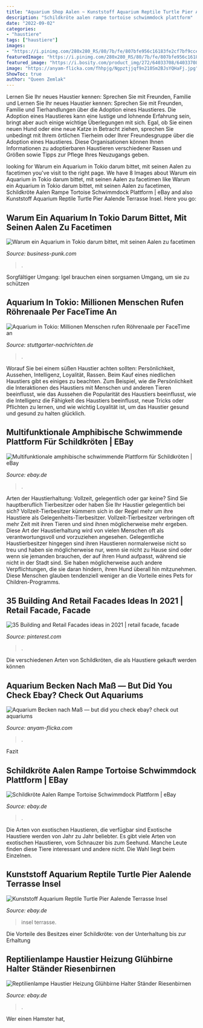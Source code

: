 ```yaml
---
title: "Aquarium Shop Aalen ~ Kunststoff Aquarium Reptile Turtle Pier Aalende Terrasse Insel"
description: "Schildkröte aalen rampe tortoise schwimmdock plattform"
date: "2022-09-02"
categories:
- "haustiere"
tags: ["haustiere"]
images:
- "https://i.pinimg.com/280x280_RS/80/7b/fe/807bfe956c16183fe2cf7bf9cce4abe5.jpg"
featuredImage: "https://i.pinimg.com/280x280_RS/80/7b/fe/807bfe956c16183fe2cf7bf9cce4abe5.jpg"
featured_image: "https://i.bosity.com/product_img/272/64033708/64033708_14_image.jpg?x-oss-process=image/resize,p_100/watermark,image_d2F0ZXJtYXJrX2ltZy8xNzExMTQwNi9kZWZhdWx0LnBuZz94LW9zcy1wcm9jZXNzPWltYWdlL3Jlc2l6ZSxQXzk5,g_nw,x_0,y_0"
image: "https://anyam-flicka.com/fhhpjg/Ngpztjjqf9n210Sm2BJsYQHaFj.jpg"
ShowToc: true
author: "Queen Zemlak"
---
```



Lernen Sie Ihr neues Haustier kennen: Sprechen Sie mit Freunden, Familie und
Lernen Sie Ihr neues Haustier kennen: Sprechen Sie mit Freunden, Familie und Tierhandlungen über die Adoption eines Haustieres. Die Adoption eines Haustieres kann eine lustige und lohnende Erfahrung sein, bringt aber auch einige wichtige Überlegungen mit sich. Egal, ob Sie einen neuen Hund oder eine neue Katze in Betracht ziehen, sprechen Sie unbedingt mit Ihrem örtlichen Tierheim oder Ihrer Freundesgruppe über die Adoption eines Haustieres. Diese Organisationen können Ihnen Informationen zu adoptierbaren Haustieren verschiedener Rassen und Größen sowie Tipps zur Pflege Ihres Neuzugangs geben.

	

		
looking for Warum ein Aquarium in Tokio darum bittet, mit seinen Aalen zu facetimen you've visit to the right page. We have 8 Images about Warum ein Aquarium in Tokio darum bittet, mit seinen Aalen zu facetimen like Warum ein Aquarium in Tokio darum bittet, mit seinen Aalen zu facetimen, Schildkröte Aalen Rampe Tortoise Schwimmdock Plattform | eBay and also Kunststoff Aquarium Reptile Turtle Pier Aalende Terrasse Insel. Here you go:
		
    
## Warum Ein Aquarium In Tokio Darum Bittet, Mit Seinen Aalen Zu Facetimen

<img loading=lazy src="https://www.business-punk.com/app/uploads/2020/05/Design-ohne-Titel-26-2340x1208-c-default.jpg" onerror="this.onerror=null;this.src='https://tse1.mm.bing.net/th?id=OIP.3q6LytZdnu0UeFeyPS63TgHaD0&amp;pid=15.1';" alt="Warum ein Aquarium in Tokio darum bittet, mit seinen Aalen zu facetimen">

_Source: business-punk.com_

>. 

	

Sorgfältiger Umgang: Igel brauchen einen sorgsamen Umgang, um sie zu schützen

    
## Aquarium In Tokio: Millionen Menschen Rufen Röhrenaale Per FaceTime An

<img loading=lazy src="https://www.stuttgarter-nachrichten.de/media.media.cf670ecf-0186-41cd-936d-5326628324ab.normalized.jpg" onerror="this.onerror=null;this.src='https://tse2.mm.bing.net/th?id=OIP.-Tz-JHnGsnF6kFg4KRvCTwHaE3&amp;pid=15.1';" alt="Aquarium in Tokio: Millionen Menschen rufen Röhrenaale per FaceTime an">

_Source: stuttgarter-nachrichten.de_

>. 

	

Worauf Sie bei einem süßen Haustier achten sollten: Persönlichkeit, Aussehen, Intelligenz, Loyalität, Rassen.
Beim Kauf eines niedlichen Haustiers gibt es einiges zu beachten. Zum Beispiel, wie die Persönlichkeit die Interaktionen des Haustiers mit Menschen und anderen Tieren beeinflusst, wie das Aussehen die Popularität des Haustiers beeinflusst, wie die Intelligenz die Fähigkeit des Haustiers beeinflusst, neue Tricks oder Pflichten zu lernen, und wie wichtig Loyalität ist, um das Haustier gesund und gesund zu halten glücklich.

    
## Multifunktionale Amphibische Schwimmende Plattform Für Schildkröten | EBay

<img loading=lazy src="https://i.bosity.com/product_img/281/64018939/64018939_3_image.jpg?x-oss-process=image/resize,p_100/watermark,image_d2F0ZXJtYXJrX2ltZy8xNzExMTQwMi9kZWZhdWx0LnBuZz94LW9zcy1wcm9jZXNzPWltYWdlL3Jlc2l6ZSxQXzk5,g_nw,x_0,y_0" onerror="this.onerror=null;this.src='https://tse3.mm.bing.net/th?id=OIP.h1rbx3EgF3gePyBY3mGnrQHaHa&amp;pid=15.1';" alt="Multifunktionale amphibische schwimmende Plattform für Schildkröten | eBay">

_Source: ebay.de_

>. 

	

Arten der Haustierhaltung: Vollzeit, gelegentlich oder gar keine?
Sind Sie hauptberuflich Tierbesitzer oder haben Sie Ihr Haustier gelegentlich bei sich? Vollzeit-Tierbesitzer kümmern sich in der Regel mehr um ihre Haustiere als Gelegenheits-Tierbesitzer. Vollzeit-Tierbesitzer verbringen oft mehr Zeit mit ihren Tieren und sind ihnen möglicherweise mehr ergeben. Diese Art der Haustierhaltung wird von vielen Menschen oft als verantwortungsvoll und vorzuziehen angesehen.
Gelegentliche Haustierbesitzer hingegen sind ihren Haustieren normalerweise nicht so treu und haben sie möglicherweise nur, wenn sie nicht zu Hause sind oder wenn sie jemanden brauchen, der auf ihren Hund aufpasst, während sie nicht in der Stadt sind. Sie haben möglicherweise auch andere Verpflichtungen, die sie daran hindern, ihren Hund überall hin mitzunehmen. Diese Menschen glauben tendenziell weniger an die Vorteile eines Pets for Children-Programms.

    
## 35 Building And Retail Facades Ideas In 2021 | Retail Facade, Facade

<img loading=lazy src="https://i.pinimg.com/280x280_RS/80/7b/fe/807bfe956c16183fe2cf7bf9cce4abe5.jpg" onerror="this.onerror=null;this.src='https://tse1.mm.bing.net/th?id=OIP.5xCmtpE4A6t32_y8uchCVwAAAA&amp;pid=15.1';" alt="35 Building and Retail Facades ideas in 2021 | retail facade, facade">

_Source: pinterest.com_

>. 

	

Die verschiedenen Arten von Schildkröten, die als Haustiere gekauft werden können

    
## Aquarium Becken Nach Maß — But Did You Check Ebay? Check Out Aquariums

<img loading=lazy src="https://anyam-flicka.com/fhhpjg/Ngpztjjqf9n210Sm2BJsYQHaFj.jpg" onerror="this.onerror=null;this.src='https://tse4.mm.bing.net/th?id=OIP.jr7OuY11QynBFe8bbJ6UiQAAAA&amp;pid=15.1';" alt="Aquarium Becken nach Maß — but did you check ebay? check out aquariums">

_Source: anyam-flicka.com_

>. 

	

Fazit

    
## Schildkröte Aalen Rampe Tortoise Schwimmdock Plattform | EBay

<img loading=lazy src="https://i.ebayimg.com/images/g/UmQAAOSwWYpicLHg/s-l500.jpg" onerror="this.onerror=null;this.src='https://tse1.mm.bing.net/th?id=OIP.LkFSG-ahemdAHfHZ9a2FrgHaHa&amp;pid=15.1';" alt="Schildkröte Aalen Rampe Tortoise Schwimmdock Plattform | eBay">

_Source: ebay.de_

>. 

	

Die Arten von exotischen Haustieren, die verfügbar sind
Exotische Haustiere werden von Jahr zu Jahr beliebter. Es gibt viele Arten von exotischen Haustieren, vom Schnauzer bis zum Seehund. Manche Leute finden diese Tiere interessant und andere nicht. Die Wahl liegt beim Einzelnen.

    
## Kunststoff Aquarium Reptile Turtle Pier Aalende Terrasse Insel

<img loading=lazy src="https://i.bosity.com/product_img/281/64018939/64018939_7_image.jpg?x-oss-process=image/resize,p_100/watermark,image_d2F0ZXJtYXJrX2ltZy8xNzExMTQxMy9kZWZhdWx0LnBuZz94LW9zcy1wcm9jZXNzPWltYWdlL3Jlc2l6ZSxQXzk5,g_nw,x_0,y_0" onerror="this.onerror=null;this.src='https://tse1.mm.bing.net/th?id=OIP.w4x7SC6F1moWYMkjEl8IagHaHa&amp;pid=15.1';" alt="Kunststoff Aquarium Reptile Turtle Pier Aalende Terrasse Insel">

_Source: ebay.de_

>insel terrasse. 

	

Die Vorteile des Besitzes einer Schildkröte: von der Unterhaltung bis zur Erhaltung

    
## Reptilienlampe Haustier Heizung Glühbirne Halter Ständer Riesenbirnen

<img loading=lazy src="https://i.bosity.com/product_img/272/64033708/64033708_14_image.jpg?x-oss-process=image/resize,p_100/watermark,image_d2F0ZXJtYXJrX2ltZy8xNzExMTQwNi9kZWZhdWx0LnBuZz94LW9zcy1wcm9jZXNzPWltYWdlL3Jlc2l6ZSxQXzk5,g_nw,x_0,y_0" onerror="this.onerror=null;this.src='https://tse3.mm.bing.net/th?id=OIP.75skkB2cDx2nWhVUo94V-gHaHa&amp;pid=15.1';" alt="Reptilienlampe Haustier Heizung Glühbirne Halter Ständer Riesenbirnen">

_Source: ebay.de_

>. 

	

Wer einen Hamster hat,

